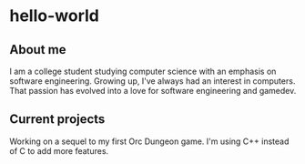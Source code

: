 # hello-world

## About me
I am a college student studying computer science with an emphasis on software engineering. Growing up, I've always had an interest in computers. That passion has evolved into a love for software engineering and gamedev. 

## Current projects
Working on a sequel to my first Orc Dungeon game. I'm using C++ instead of C to add more features. 